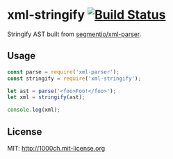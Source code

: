 # xml-stringify [![Build Status](https://travis-ci.org/1000ch/xml-stringify.svg?branch=master)](https://travis-ci.org/1000ch/xml-stringify)

Stringify AST built from [segmentio/xml-parser](https://github.com/segmentio/xml-parser).

## Usage

```javascript
const parse = require('xml-parser');
const stringify = require('xml-stringify');

let ast = parse('<foo>Foo!</foo>');
let xml = stringify(ast);

console.log(xml);
```

## License

MIT: http://1000ch.mit-license.org
